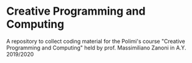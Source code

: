 # Creative Programming and Computing
A repository to collect coding material for the Polimi's course "Creative Programming and Computing" held by prof. Massimiliano Zanoni in A.Y. 2019/2020


